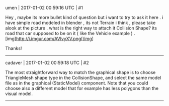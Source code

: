 umen | 2017-01-02 00:59:16 UTC | #1

Hey , maybe its more bullet kind of question but i want to try to ask it here . 
i have simple road modeled in blender , its not Terrain i think , please take alook at the picture .
what is the right way to attach it Collision Shape? 
its road that car supposed to be on it ( like the Vehicle example ) .
[img]http://i.imgur.com/AVlvyXV.png[/img]

Thanks!

-------------------------

cadaver | 2017-01-02 00:59:18 UTC | #2

The most straightforward way to match the graphical shape is to choose TriangleMesh shape type in the CollisionShape, and select the same model file as in the graphical (StaticModel) component. Note that you could choose also a different model that for example has less polygons than the visual model.

-------------------------


